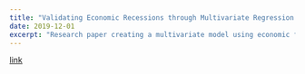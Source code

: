 ```yaml
---
title: "Validating Economic Recessions through Multivariate Regression on SPX Closing Prices"
date: 2019-12-01
excerpt: "Research paper creating a multivariate model using economic factors for recessions"
---
```


[link](https://www.overleaf.com/read/rhfdrkgkzpzx)